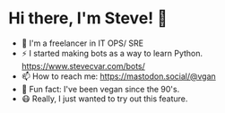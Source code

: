 # Hi there, I'm Steve! 👋

- 🔭 I'm a freelancer in IT OPS/ SRE
- ⚡ I started making bots as a way to learn Python. https://www.stevecvar.com/bots/
- 📫 How to reach me: https://mastodon.social/@vgan
- 🌱 Fun fact: I've been vegan since the 90's.
- 😷 Really, I just wanted to try out this feature.
